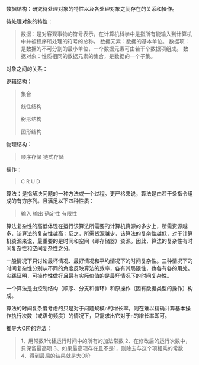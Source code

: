 
数据结构：研究待处理对象的特性以及各处理对象之间存在的关系和操作。

待处理对象的特性：

>数据：是对客观事物的符号表示，在计算机科学中是指所有能输入到计算机中并被程序所处理的符号的总称。
>数据元素：数据的基本单位。
>数据项：是数据的不可分割的最小单位，一个数据元素可由若干个数据项组成。
>数据对象：性质相同的数据元素的集合，是数据的一个子集。

对象之间的关系：

逻辑结构：

>集合
>
>线性结构
>
>树形结构
>
>图形结构

物理结构：

>顺序存储
>链式存储

操作：

>C
>R
>U
>D



算法：是指解决问题的一种方法或一个过程。更严格来说，算法是由若干条指令组成的有穷序列。且满足以下四种性质：

>输入
>输出
>确定性
>有限性

算法复杂性的高低体现在运行该算法所需要的计算机资源的多少上，所需资源越多，该算法的复杂性越高；反之，所需资源越少，该算法的复杂性越低，对于计算机资源来说，最重要的是时间和空间（即存储器）资源。因此，算法的复杂性有时间复杂性和空间复杂性之分。

一般情况下只讨论最坏情况、最好情况和平均情况下的时间复杂性。三种情况下的时间复杂性分别从不同的角度反映算法的效率，各有其局限性，也各有各的用处。实践证明，可操作性做好且最有实际价值的是最坏情况下的时间复杂性。

一个算法是由控制结构（顺序、分支和循环）和原操作（固有数据类型的操作）构成。

算法的时间复杂度考虑的只是对于问题规模n的增长率，则在难以精确计算基本操作执行次数（或语句频度）的情况下，只需求出它对于n的增长率即可。

推导大O阶的方法：

>1、用常数1代替运行时间中的所有的加法常数
>2、在修改后的运行次数中，只保留最高项
>3、如果最高项存在且不是1，则除去与这个项相乘的常数
>4、得到最后的结果就是大O阶